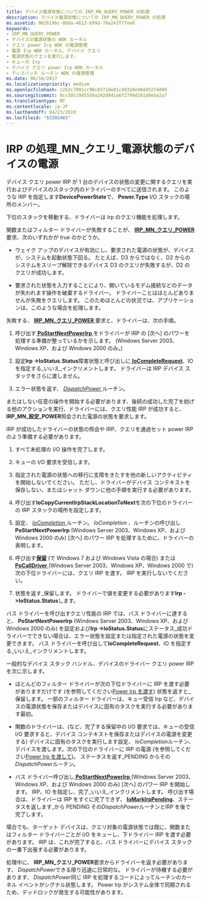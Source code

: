 ```yaml
---
title: デバイス電源状態についての IRP_MN_QUERY_POWER の処理
description: デバイス電源状態についての IRP_MN_QUERY_POWER の処理
ms.assetid: 902619bc-068a-4613-b99d-78a243f7fee6
keywords:
- IRP_MN_QUERY_POWER
- デバイスの電源状態の WDK カーネル
- クエリ power Irp WDK の電源管理
- 電源 Irp WDK カーネル、デバイス クエリ
- 電源状態のクエリを実行します。
- キューの Irp
- デバイス クエリ power Irp WDK カーネル
- ディスパッチ ルーチン WDK の電源管理
ms.date: 06/16/2017
ms.localizationpriority: medium
ms.openlocfilehash: c202c7091cc98c0371de81c49328e98d452f4d90
ms.sourcegitcommit: 0cc5051945559a242d941a6f2799d161d8eba2a7
ms.translationtype: MT
ms.contentlocale: ja-JP
ms.lasthandoff: 04/23/2019
ms.locfileid: "63392465"
---
```

# <a name="handling-irpmnquerypower-for-device-power-states"></a>IRP の処理\_MN\_クエリ\_電源状態のデバイスの電源





デバイス クエリ power IRP が 1 台のデバイスの状態の変更に関するクエリを実行およびデバイスのスタック内のドライバーのすべてに送信されます。 このような IRP を指定します**DevicePowerState**で、 **Power.Type** I/O スタックの場所のメンバー。

下位のスタックを移動する、ドライバーは Irp のクエリ機能を処理します。

関数またはフィルター ドライバーが失敗することが、 [ **IRP\_MN\_クエリ\_POWER** ](https://msdn.microsoft.com/library/windows/hardware/ff551699)要求、次のいずれかが true のかどうか。

-   ウェイク アップのデバイスが有効にし、要求された電源の状態が、デバイスが、システムを起動状態下回る。 たとえば、D3 からではなく、D2 からのシステムをスリープ解除できるデバイス D3 のクエリが失敗するが、D2 のクエリが成功します。

-   要求された状態を入力することにより、開いているモデム接続などのデータが失われます操作を破棄するドライバー。 ドライバーことはほとんどありませんが失敗をクエリします。 このためほとんどの状況では、アプリケーションは、このような場合を処理します。

失敗する、 [ **IRP\_MN\_クエリ\_POWER** ](https://msdn.microsoft.com/library/windows/hardware/ff551699)要求と、ドライバーは、次の手順。

1.  呼び出す[ **PoStartNextPowerIrp** ](https://msdn.microsoft.com/library/windows/hardware/ff559776)をドライバーが IRP の [次へ] のパワーを処理する準備が整っているかを示します。 (Windows Server 2003、Windows XP、および Windows 2000 のみ。)

2.  設定**Irp -&gt;IoStatus.Status**障害状態と呼び出しに[ **IoCompleteRequest**](https://msdn.microsoft.com/library/windows/hardware/ff548343)、IO を指定する\_いいえ\_インクリメントします。 ドライバーは IRP デバイス スタックをさらに渡しません。

3.  エラー状態を返す、 [ *DispatchPower* ](https://docs.microsoft.com/windows-hardware/drivers/ddi/content/wdm/nc-wdm-driver_dispatch)ルーチン。

またはしない任意の操作を開始する必要があります、後続の成功した完了を妨げる他のアクションを実行、ドライバーには、クエリ性能 IRP が成功すると、 **IRP\_MN\_設定\_POWER**照会された電源の状態を要求します。

IRP が成功したドライバーの状態の照会や IRP、クエリを通過セット power IRP のよう準備する必要があります。

1.  すべて未処理の I/O 操作を完了します。

2.  キューの I/O 要求を受信します。

3.  指定された電源の状態への移行に支障をきたすを他の新しいアクティビティを開始しないでください。 ただし、ドライバーがデバイス コンテキストを保存しない、またはシャット ダウンに他の手順を実行する必要があります。

4.  呼び出す**IoCopyCurrentIrpStackLocationToNext**を次の下位のドライバーの IRP スタックの場所を設定します。

5.  設定、 [ *IoCompletion* ](https://msdn.microsoft.com/library/windows/hardware/ff548354)ルーチン。 *IoCompletion* 、ルーチンの呼び出し**PoStartNextPowerIrp** (Windows Server 2003、Windows XP、および Windows 2000 のみ) [次へ] のパワー IRP を処理するために、ドライバーの表明します。

6.  呼び出す[**保留**](https://msdn.microsoft.com/library/windows/hardware/ff548336) (で Windows 7 および Windows Vista の場合) または[ **PoCallDriver** ](https://msdn.microsoft.com/library/windows/hardware/ff559654) (Windows Server 2003、Windows XP、Windows 2000 で)次の下位ドライバーには、クエリ IRP を渡す。 IRP を実行しないでください。

7.  状態を返す\_保留します。 ドライバーで値を変更する必要があります**Irp -&gt;IoStatus.Status**します。

バス ドライバーを呼び出すクエリ性能の IRP では、バス ドライバーに達すると、 **PoStartNextPowerIrp** (Windows Server 2003、Windows XP、および Windows 2000 のみ) を設定および**Irp -&gt;IoStatus.Status**にステータス\_成功ドライバーでできない場合は、エラー状態を設定または指定された電源の状態を変更できます。 バス ドライバーを呼び出して**IoCompleteRequest**、IO を指定する\_いいえ\_インクリメントします。

一般的なデバイス スタック ハンドル、デバイスのドライバー クエリ power IRP を次に示します。

-   ほとんどのフィルター ドライバーが次の下位ドライバーに IRP を渡す必要がありますだけです (を参照してください[Power Irp を渡す](passing-power-irps.md)) 状態を返すと\_保留します。 一部のフィルター ドライバーは、キュー受信 Irp など、デバイスの電源状態を保存またはデバイスに固有のタスクを実行する必要があります最初。

-   関数のドライバーは、(など、完了する保留中の I/O 要求では、キューの受信 I/O 要求すると、デバイス コンテキストを保存またはデバイスの電源を変更する) デバイスに固有のタスクを実行します設定、 *IoCompletion*ルーチン、デバイスを渡します。次の下位のドライバーに IRP の電源 (を参照してください[Power Irp を渡して](passing-power-irps.md))。 ステータスを返す\_PENDING からその*DispatchPower*ルーチン。

-   バス ドライバー呼び出し[ **PoStartNextPowerIrp** ](https://msdn.microsoft.com/library/windows/hardware/ff559776) (Windows Server 2003、Windows XP、および Windows 2000 のみ) [次へ] のパワー IRP を開始します。 IRP、IO を指定し、完了\_いいえ\_インクリメントします。 呼び出す場合は、ドライバーは IRP をすぐに完了できず、 [ **IoMarkIrpPending**](https://msdn.microsoft.com/library/windows/hardware/ff549422)、ステータスを返します\_から PENDING その*DispatchPower*ルーチンとIRP を後で完了します。

場合でも、ターゲット デバイスは、クエリ対象の電源状態では既に、関数またはフィルター ドライバーごとが I/O をキューし、下ドライバー IRP を渡す必要があります。 IRP は、これが完了すると、バス ドライバーにデバイス スタックの一番下出張する必要があります。

処理中に、 **IRP\_MN\_クエリ\_POWER**要求からドライバーを返す必要があります、 *DispatchPower*できる限り迅速に日常的な。 ドライバーが待機する必要があります、 *DispatchPower*同じ IRP を処理するコードによってルーチンのカーネル イベントがシグナル状態します。 Power Irp がシステム全体で同期されるため、デッドロックが発生する可能性があります。

 

 




